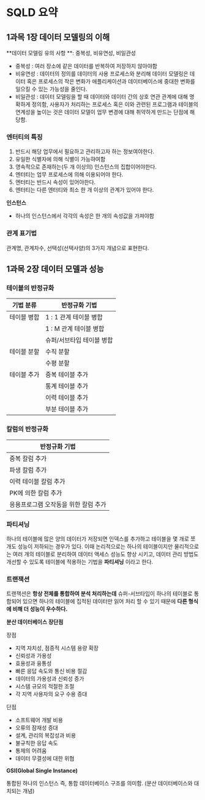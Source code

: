# SQLD 요약



## 1과목 1장 데이터 모델링의 이해



**데이터 모델링 유의 사항 **: 중복성, 비유연성, 비일관성

- 중복성 : 여러 장소에 같은 데이터를 반복하여 저장하지 않아야함
- 비유연성 : 데이터의 정의를 데이터의 사용 프로세스와 분리해 데이터 모델링은 데이터 혹은 프로세스의 작은 변화가 애플리케이션과 데이터베이스에 중대한 변화를 일으킬 수 있는 가능성을 줄인다.
- 비일관성 : 데이터 모델링을 할 때 데이터와 데이터 간의 상호 연관 관계에 대해 명확하게 정의함, 사용자가 처리하는 프로세스 혹은 이와 관련된 프로그램과 테이블의 연계성을 높이는 것은 데이터 모델이 업무 변경에 대해 취약하게 만드는 단점에 해당함.



### 엔터티의 특징

1. 반드시 해당 업무에서 필요하고 관리하고자 하는 정보여야한다.
2. 유일한 식별자에 의해 식별이 가능햐여함
3. 영속적으로 존재하는(두 개 이상의) 인스턴스의 집합이어야한다.
4. 엔터티는 업무 프로세스에 의해 이용되어야 한다.
5. 엔터티는 반드시 속성이 있어야한다.
6. 엔터티는 다른 엔터티와 최소 한 개 이상의 관계가 있어야 한다.



**인스턴스**

- 하나의 인스턴스에서 각각의 속성은 한 개의 속성값을 가져야함



### 관계 표기법

관계명, 관계차수, 선택성(선택사양)의 3가지 개념으로 표현한다.





## 1과목 2장 데이터 모델과 성능

### 테이블의 반정규화

| 기법 분류   | 반정규화 기법             |
| ----------- | ------------------------- |
| 테이블 병합 | 1 : 1 관계 테이블 병합    |
|             | 1 : M 관계 테이블 병합    |
|             | 슈퍼/서브타입 테이블 병합 |
| 테이블 분할 | 수직 분할                 |
|             | 수평 분할                 |
| 테이블 추가 | 중복 테이블 추가          |
|             | 통계 테이블 추가          |
|             | 이력 테이블 추가          |
|             | 부분 테이블 추가          |



### 칼럼의 반정규화

| 반정규화 기법                        |
| ------------------------------------ |
| 중복 칼럼 추가                       |
| 파생 칼럼 추가                       |
| 이력 테이블 칼럼 추가                |
| PK에 의한 칼럼 추가                  |
| 응용프로그램 오작동을 위한 칼럼 추가 |



### 파티셔닝

하나의 테이블에 많은 양의 데이터가 저장되면 인덱스를 추가하고 테이블을 몇 개로 쪼개도 성능이 저하되는 경우가 있다. 이때 논리적으로는 하나의 테이블이지만 물리적으로는 여러 개의 테이블로 분리하여 데이터 액세스 성능도 향상 시키고, 데이터 관리 방법도 개선할 수 있도록 테이블에 적용하는 기법을 **파티셔닝** 이라고 한다.



### 트랜잭션

트랜잭션은 **항상 전체를 통합하여 분석 처리하는데** 슈퍼-서브타입이 하나의 테이블로 통합되어 있으면 하나의 테이블에 집적된 데이터만 읽어 처리 할 수 있기 때문에 **다른 형식에 비해 더 성능이 우수하다.**



**분산 데이터베이스 장단점**

장점

- 지역 자치성, 점증적 시스템 용량 확장
- 신뢰성과 가용성
- 효용성과 융통성
- 빠른 응답 속도와 통신 비용 절감
- 데이터의 가용성과 신뢰성 증가
- 시스템 규모의 적절한 조절
- 각 지역 사용자의 요구 수용 증대

단점

- 소프트웨어 개발 비용
- 오류의 잠재성 증대
- 설계, 관리의 복잡성과 비용
- 불규칙한 응답 속도
- 통제의 어려움
- 데이터 무결성에 대한 위협



**GSI(Global Single Instance)**

통합된 하나의 인스턴스 즉, 통합 데이터베이스 구조를 의미함. (분산 데이터베이스와 대치되는 개념)